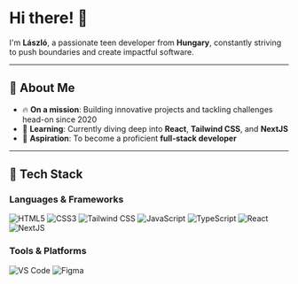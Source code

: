 # Hi there! 👋

I'm **László**, a passionate teen developer from **Hungary**, constantly striving to push boundaries and create impactful software.

---

## 🌟 About Me
- 🔥 **On a mission**: Building innovative projects and tackling challenges head-on since 2020
- 🔬 **Learning**: Currently diving deep into **React**, **Tailwind CSS**, and **NextJS**
- 🚀 **Aspiration**: To become a proficient **full-stack developer**

---

## 🔧 Tech Stack

### Languages & Frameworks
![HTML5](https://img.shields.io/badge/HTML5-%23E34F26.svg?style=for-the-badge&logo=html5&logoColor=white)
![CSS3](https://img.shields.io/badge/CSS3-%231572B6.svg?style=for-the-badge&logo=css3&logoColor=white)
![Tailwind CSS](https://img.shields.io/badge/TailwindCSS-%2338B2AC.svg?style=for-the-badge&logo=tailwind-css&logoColor=white)
![JavaScript](https://img.shields.io/badge/JavaScript-%23F7DF1E.svg?style=for-the-badge&logo=javascript&logoColor=black)
![TypeScript](https://img.shields.io/badge/TypeScript-3178C6?style=for-the-badge&logo=typescript&logoColor=white)
![React](https://img.shields.io/badge/React-%2361DAFB.svg?style=for-the-badge&logo=react&logoColor=black)
![NextJS](https://img.shields.io/badge/next.js-000000?style=for-the-badge&logo=nextdotjs&logoColor=white)

### Tools & Platforms
![VS Code](https://img.shields.io/badge/Visual%20Studio%20Code-%23007ACC.svg?style=for-the-badge&logo=visual-studio-code&logoColor=white)
![Figma](https://img.shields.io/badge/Figma-%23F24E1E.svg?style=for-the-badge&logo=figma&logoColor=white)
